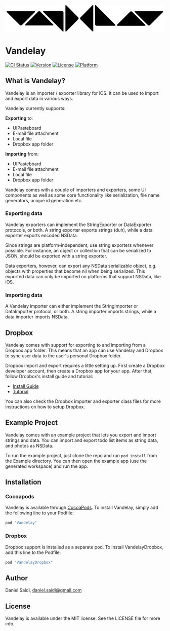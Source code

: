 ![Vandelay logo](Assets/logo-900.png "Vandelay")

# Vandelay

[![CI Status](http://img.shields.io/travis/danielsaidi/Vandelay.svg?style=flat)](https://travis-ci.org/danielsaidi/Vandelay)
[![Version](https://img.shields.io/cocoapods/v/Vandelay.svg?style=flat)](http://cocoapods.org/pods/Vandelay)
[![License](https://img.shields.io/cocoapods/l/Vandelay.svg?style=flat)](http://cocoapods.org/pods/Vandelay)
[![Platform](https://img.shields.io/cocoapods/p/Vandelay.svg?style=flat)](http://cocoapods.org/pods/Vandelay)


## What is Vandelay?

Vandelay is an importer / exporter library for iOS. It can be used to import and export data in various
ways.

Vandelay currently supports:

**Exporting** to:

 - UIPasteboard
 - E-mail file attachment
 - Local file
 - Dropbox app folder

**Importing** from:

 - UIPasteboard
 - E-mail file attachment
 - Local file
 - Dropbox app folder

Vandelay comes with a couple of importers and exporters, some UI components as well as some core
functionality like serialization, file name generators, unique id generation etc.


### Exporting data

Vandelay exporters can implement the StringExporter or DataExporter protocols, or both. A string
exporter exports strings (duh), while a data exporter exports encoded NSData.

Since strings are platform-independent, use string exporters whenever possible. For instance, an
object or collection that can be serialized to JSON, should be exported with a string exporter.

Data exporters, however, can export any NSData serializable object, e.g. objects with properties
that become nil when being serialized. This exported data can only be imported on platforms that
support NSData, like iOS.


### Importing data

A Vandelay importer can either implement the StringImporter or DataImporter protocol, or both. A
string importer imports strings, while a data importer imports NSData.



## Dropbox

Vandelay comes with support for exporting to and importing from a Dropbox app folder. This means
that an app can use Vandelay and Dropbox to sync user data to the user's personal Dropbox folder.

Dropbox import and export requires a little setting up. First create a Dropbox developer account,
then create a Dropbox app for your app.  After that, follow Dropbox's install guide and tutorial:

- [Install Guide](https://www.dropbox.com/developers/documentation/swift#install)
- [Tutorial](https://www.dropbox.com/developers/documentation/swift#tutorial)

You can also check the Dropbox importer and exporter class files for more instructions on how to
setup Dropbox.



## Example Project

Vandelay comes with an example project that lets you export and import strings and data. You can
import and export todo list items as string data, and photos as NSData.

To run the example project, just clone the repo and run `pod install` from the Example directory.
You can then open the example app (use the generated workspace) and run the app.



## Installation


### Cocoapods

Vandelay is available through [CocoaPods](http://cocoapods.org). To install Vandelay, simply add
the following line to your Podfile:

```ruby
pod "Vandelay"
```


### Dropbox

Dropbox support is installed as a separate pod. To install VandelayDropbox, add this line to the
Podfile:

```ruby
pod "VandelayDropbox"
```



## Author

Daniel Saidi, daniel.saidi@gmail.com



## License

Vandelay is available under the MIT license. See the LICENSE file for more info.

